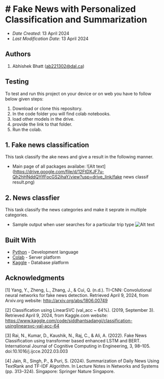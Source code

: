 # # Fake News with Personalized Classification and Summarization

- _Date Created_: 13 April 2024
- _Last Modification Date_: 13 April 2024

## Authors

1. Abhishek Bhatt (<ab221302@dal.ca>) 

## Testing

To test and  run this project on your device or on web you have to follow below given steps:

1. Download or clone this repository.
2. In the code folder you will find colab notebooks. 
3. load other models in the drive.
4. provide the  link to that folder.
5. Run the colab. 

## 1. Fake news classification 
This task classify the ake news and give a result in the following manner. 

- Main page of all packages availabe: 
![Alt text](https://drive.google.com/file/d/12FtDXJF7u-Qh2hHNddQYlfFocGS2ihaY/view?usp=drive_link/fake news classif result.png)

## 2. News classfier 
This task classify the news categories and make it seprate in multiple categories. 


- Sample output when user searches for a particular trip type
![Alt text](https://res.cloudinary.com/dv0rdcdpa/image/upload/v1690410006/SearchforTrip_rpyl9y.png)
 


## Built With

- [Python](https://www.python.org/) - Development language
- [Colab](https://colab.google/) - Server platform
- [Kaggle](https://www.kaggle.com/) - Database platform


## Acknowledgments

[1] Yang, Y., Zheng, L., Zhang, J., & Cui, Q. (n.d.). TI-CNN: Convolutional neural networks for fake
news detection. Retrieved April 9, 2024, from Arxiv.org website: http://arxiv.org/abs/1806.00749

[2] Classification using LinearSVC (val_acc ~ 64%). (2019, September 3). Retrieved April 9, 2024,
from Kaggle.com website: https://www.kaggle.com/code/siddhantsadangi/classification-usinglinearsvc-val-acc-64

[3] Rai, N., Kumar, D., Kaushik, N., Raj, C., & Ali, A. (2022). Fake News Classification using
transformer based enhanced LSTM and BERT. International Journal of Cognitive Computing in
Engineering, 3, 98–105. doi:10.1016/j.ijcce.2022.03.003

[4] Jain, R., Singh, P., & Puri, S. (2024). Summarization of Daily News Using TextRank and TF-IDF
Algorithm. In Lecture Notes in Networks and Systems (pp. 313–324). Singapore: Springer Nature
Singapore.